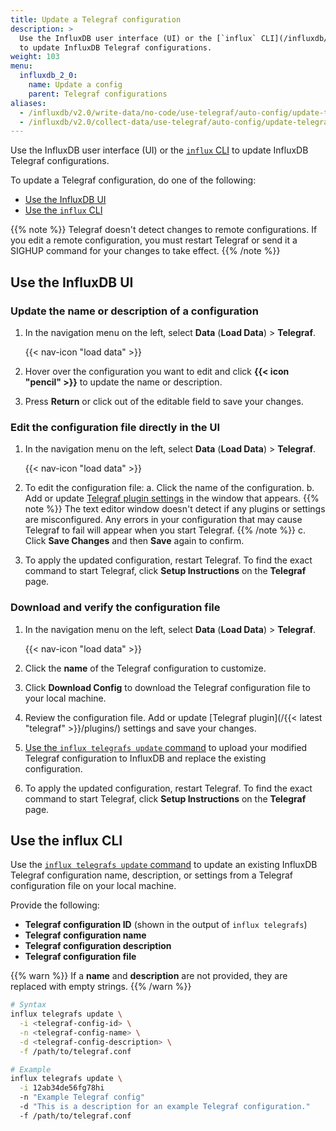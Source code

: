 ```yaml
---
title: Update a Telegraf configuration
description: >
  Use the InfluxDB user interface (UI) or the [`influx` CLI](/influxdb/v2.0/reference/cli/influx/)
  to update InfluxDB Telegraf configurations.
weight: 103
menu:
  influxdb_2_0:
    name: Update a config
    parent: Telegraf configurations
aliases:
  - /influxdb/v2.0/write-data/no-code/use-telegraf/auto-config/update-telegraf-config/
  - /influxdb/v2.0/collect-data/use-telegraf/auto-config/update-telegraf-config
---
```


Use the InfluxDB user interface (UI) or the [`influx` CLI](/influxdb/v2.0/reference/cli/influx/)
to update InfluxDB Telegraf configurations.

To update a Telegraf configuration, do one of the following:

- [Use the InfluxDB UI](#use-the-influxdb-ui)
- [Use the `influx` CLI](#use-the-influx-cli)

{{% note %}}
Telegraf doesn't detect changes to remote configurations. If you edit a remote configuration, you must restart Telegraf or send it a SIGHUP command for your changes to take effect.
{{% /note %}}

## Use the InfluxDB UI

### Update the name or description  of a configuration

1. In the navigation menu on the left, select **Data** (**Load Data**) > **Telegraf**.

    {{< nav-icon "load data" >}}

2. Hover over the configuration you want to edit and click **{{< icon "pencil" >}}**
   to update the name or description.
3. Press **Return** or click out of the editable field to save your changes.

### Edit the configuration file directly in the UI

1. In the navigation menu on the left, select **Data** (**Load Data**) > **Telegraf**.

    {{< nav-icon "load data" >}}

2. To edit the configuration file:
  a. Click the name of the configuration.
  b. Add or update [Telegraf plugin settings](/telegraf/latest/plugins/) in the window that appears.
  {{% note %}}
  The text editor window doesn't detect if any plugins or settings are misconfigured. Any errors in your configuration that may cause Telegraf to fail will appear when you start Telegraf.
  {{% /note %}}
  c. Click **Save Changes** and then **Save** again to confirm.
3. To apply the updated configuration, restart Telegraf. To find the exact command to start Telegraf, click **Setup Instructions** on the **Telegraf** page.

### Download and verify the configuration file

1. In the navigation menu on the left, select **Data** (**Load Data**) > **Telegraf**.

    {{< nav-icon "load data" >}}

2. Click the **name** of the Telegraf configuration to customize.
3. Click **Download Config** to download the Telegraf configuration file to your
   local machine.
4. Review the configuration file. Add or update [Telegraf plugin](/{{< latest "telegraf" >}}/plugins/) settings and
   save your changes.
5. [Use the `influx telegrafs update` command](#use-the-influx-cli) to upload your
   modified Telegraf configuration to InfluxDB and replace the existing configuration.
6. To apply the updated configuration, restart Telegraf. To find the exact command to start Telegraf, click **Setup Instructions** on the **Telegraf** page.

## Use the influx CLI

Use the [`influx telegrafs update` command](/influxdb/v2.0/reference/cli/influx/telegrafs/update/)
to update an existing InfluxDB Telegraf configuration name, description, or settings
from a Telegraf configuration file on your local machine.

Provide the following:

- **Telegraf configuration ID** (shown in the output of `influx telegrafs`)
- **Telegraf configuration name**
- **Telegraf configuration description**
- **Telegraf configuration file**

{{% warn %}}
If a **name** and **description** are not provided, they are replaced with empty strings.
{{% /warn %}}

<!--  -->
```sh
# Syntax
influx telegrafs update \
  -i <telegraf-config-id> \
  -n <telegraf-config-name> \
  -d <telegraf-config-description> \
  -f /path/to/telegraf.conf

# Example
influx telegrafs update \
  -i 12ab34de56fg78hi
  -n "Example Telegraf config"
  -d "This is a description for an example Telegraf configuration."
  -f /path/to/telegraf.conf
```
